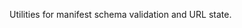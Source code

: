 <!-- BEGIN RBP GENERATED: builds-templates-v1 -->
Utilities for manifest schema validation and URL state.
<!-- END RBP GENERATED: builds-templates-v1 -->
